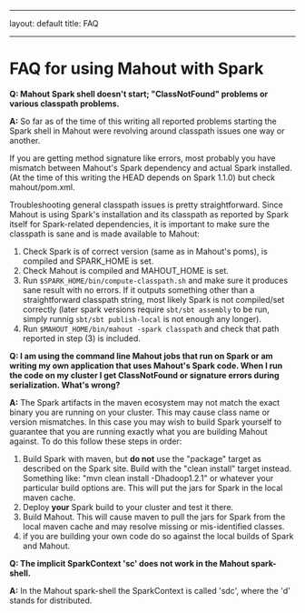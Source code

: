 <!--
 Licensed to the Apache Software Foundation (ASF) under one or more
 contributor license agreements.  See the NOTICE file distributed with
 this work for additional information regarding copyright ownership.
 The ASF licenses this file to You under the Apache License, Version 2.0
 (the "License"); you may not use this file except in compliance with
 the License.  You may obtain a copy of the License at

     http://www.apache.org/licenses/LICENSE-2.0

 Unless required by applicable law or agreed to in writing, software
 distributed under the License is distributed on an "AS IS" BASIS,
 WITHOUT WARRANTIES OR CONDITIONS OF ANY KIND, either express or implied.
 See the License for the specific language governing permissions and
 limitations under the License.
-->
---
layout: default
title: FAQ

    
---

# FAQ for using Mahout with Spark

**Q: Mahout Spark shell doesn't start; "ClassNotFound" problems or various classpath problems.**

**A:** So far as of the time of this writing all reported problems starting the Spark shell in Mahout were revolving 
around classpath issues one way or another. 

If you are getting method signature like errors, most probably you have mismatch between Mahout's Spark dependency 
and actual Spark installed. (At the time of this writing the HEAD depends on Spark 1.1.0) but check mahout/pom.xml.

Troubleshooting general classpath issues is pretty straightforward. Since Mahout is using Spark's installation 
and its classpath as reported by Spark itself for Spark-related dependencies, it is important to make sure 
the classpath is sane and is made available to Mahout:

1. Check Spark is of correct version (same as in Mahout's poms), is compiled and SPARK_HOME is set.
2. Check Mahout is compiled and MAHOUT_HOME is set.
3. Run `$SPARK_HOME/bin/compute-classpath.sh` and make sure it produces sane result with no errors. 
If it outputs something other than a straightforward classpath string, most likely Spark is not compiled/set correctly (later spark versions require 
`sbt/sbt assembly` to be run, simply runnig `sbt/sbt publish-local` is not enough any longer).
4. Run `$MAHOUT_HOME/bin/mahout -spark classpath` and check that path reported in step (3) is included.

**Q: I am using the command line Mahout jobs that run on Spark or am writing my own application that uses 
Mahout's Spark code. When I run the code on my cluster I get ClassNotFound or signature errors during serialization. 
What's wrong?**
 
**A:** The Spark artifacts in the maven ecosystem may not match the exact binary you are running on your cluster. This may 
cause class name or version mismatches. In this case you may wish 
to build Spark yourself to guarantee that you are running exactly what you are building Mahout against. To do this follow these steps
in order:

1. Build Spark with maven, but **do not** use the "package" target as described on the Spark site. Build with the "clean install" target instead. 
Something like: "mvn clean install -Dhadoop1.2.1" or whatever your particular build options are. This will put the jars for Spark
in the local maven cache.
2. Deploy **your** Spark build to your cluster and test it there.
3. Build Mahout. This will cause maven to pull the jars for Spark from the local maven cache and may resolve missing 
or mis-identified classes.
4. if you are building your own code do so against the local builds of Spark and Mahout.

**Q: The implicit SparkContext 'sc' does not work in the Mahout spark-shell.**

**A:** In the Mahout spark-shell the SparkContext is called 'sdc', where the 'd' stands for distributed. 




